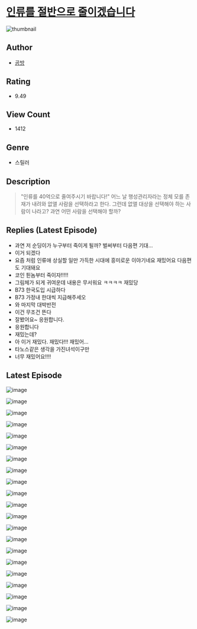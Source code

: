 # [인류를 절반으로 줄이겠습니다](https://comic.naver.com/challenge/list?titleId=811229)
![thumbnail](https://image-comic.pstatic.net/user_contents_data/challenge_comic/2023/05/25/327850/upload_3618414029073495910_480x623.jpeg)

## Author
- [곰방](https://comic.naver.com/artistTitle?id=327850)

## Rating
- 9.49

## View Count
- 1412

## Genre
- 스릴러

## Description
> "인류를 40억으로 줄여주시기 바랍니다!" 어느 날 행성관리자라는 정체 모를 존재가 내려와 없앨 사람을 선택하라고 한다. 그런데 없앨 대상을 선택해야 하는 사람이 나라고? 과연 어떤 사람을 선택해야 할까?

## Replies (Latest Episode)
- 과연 저 순딩이가 누구부터 죽이게 될까? 벌써부터 다음편 기대...
- 이거 되겠다
- 요즘 처럼 인류애 상실할 일만 가득한 시대에 흥미로운 이야기네요 재밌어요 다음편도 기대돼요
- 코인 튄놈부터 죽이자!!!!!
- 그림체가 되게 귀여운데 내용은 무서워요 ㅋㅋㅋㅋ 재밌당
- B73 한국도입 시급하다
- B73 가정내 한대씩 지급해주세오
- 와 마지막 대박반전
- 이건 무조건 뜬다
- 잘봤어요~ 응원합니다.
- 응원합니다
- 재밌는데?
- 아 이거 재밌다. 재밌다!!! 재밌어...
- 타노스같은 생각을 가진녀석이구만
- 너무 재밌어요!!!!

## Latest Episode
![image](https://image-comic.pstatic.net/user_contents_data/challenge_comic/2023/05/25/327850/upload_3774359759561712742.jpeg)

![image](https://image-comic.pstatic.net/user_contents_data/challenge_comic/2023/05/25/327850/upload_4050535091065663588.jpeg)

![image](https://image-comic.pstatic.net/user_contents_data/challenge_comic/2023/05/25/327850/upload_7364849258299220529.jpeg)

![image](https://image-comic.pstatic.net/user_contents_data/challenge_comic/2023/05/25/327850/upload_3833189335384076386.jpeg)

![image](https://image-comic.pstatic.net/user_contents_data/challenge_comic/2023/05/25/327850/upload_7004331318296535600.jpeg)

![image](https://image-comic.pstatic.net/user_contents_data/challenge_comic/2023/05/25/327850/upload_3762820373002138982.jpeg)

![image](https://image-comic.pstatic.net/user_contents_data/challenge_comic/2023/05/25/327850/upload_3473792858684731441.jpeg)

![image](https://image-comic.pstatic.net/user_contents_data/challenge_comic/2023/05/25/327850/upload_3833742166344360546.jpeg)

![image](https://image-comic.pstatic.net/user_contents_data/challenge_comic/2023/05/25/327850/upload_3559360349648151139.jpeg)

![image](https://image-comic.pstatic.net/user_contents_data/challenge_comic/2023/05/25/327850/upload_3835208941444687409.jpeg)

![image](https://image-comic.pstatic.net/user_contents_data/challenge_comic/2023/05/25/327850/upload_3918756620971292003.jpeg)

![image](https://image-comic.pstatic.net/user_contents_data/challenge_comic/2023/05/25/327850/upload_7161342863743201889.jpeg)

![image](https://image-comic.pstatic.net/user_contents_data/challenge_comic/2023/05/25/327850/upload_7364002463268288869.jpeg)

![image](https://image-comic.pstatic.net/user_contents_data/challenge_comic/2023/05/25/327850/upload_7378410458538063972.jpeg)

![image](https://image-comic.pstatic.net/user_contents_data/challenge_comic/2023/05/25/327850/upload_3761685693393613617.jpeg)

![image](https://image-comic.pstatic.net/user_contents_data/challenge_comic/2023/05/25/327850/upload_7364288301126137652.jpeg)

![image](https://image-comic.pstatic.net/user_contents_data/challenge_comic/2023/05/25/327850/upload_3762255228320375600.jpeg)

![image](https://image-comic.pstatic.net/user_contents_data/challenge_comic/2023/05/25/327850/upload_3544674001855986022.jpeg)

![image](https://image-comic.pstatic.net/user_contents_data/challenge_comic/2023/05/25/327850/upload_4121747361736647987.jpeg)

![image](https://image-comic.pstatic.net/user_contents_data/challenge_comic/2023/05/25/327850/upload_7003489088161526065.jpeg)

![image](https://image-comic.pstatic.net/user_contents_data/challenge_comic/2023/05/25/327850/upload_3690807883801572147.jpeg)
